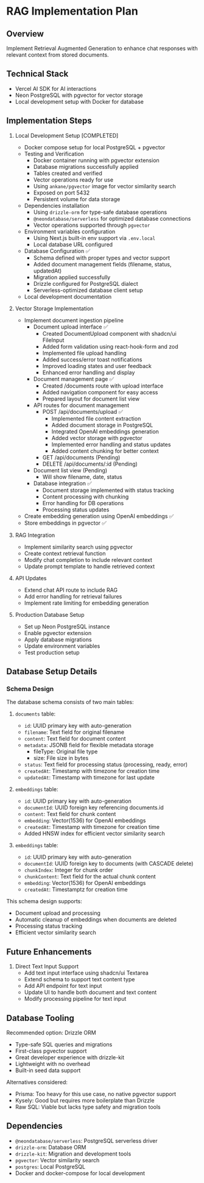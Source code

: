 # RAG Implementation Plan

## Overview
Implement Retrieval Augmented Generation to enhance chat responses with relevant context from stored documents.

## Technical Stack
- Vercel AI SDK for AI interactions
- Neon PostgreSQL with pgvector for vector storage
- Local development setup with Docker for database

## Implementation Steps

1. Local Development Setup [COMPLETED]
   - Docker compose setup for local PostgreSQL + pgvector 
   - Testing and Verification 
     * Docker container running with pgvector extension
     * Database migrations successfully applied
     * Tables created and verified
     * Vector operations ready for use
     * Using `ankane/pgvector` image for vector similarity search
     * Exposed on port 5432
     * Persistent volume for data storage
   - Dependencies installation 
     * Using `drizzle-orm` for type-safe database operations
     * `@neondatabase/serverless` for optimized database connections
     * Vector operations supported through `pgvector`
   - Environment variables configuration 
     * Using Next.js built-in env support via `.env.local`
     * Local database URL configured
   - Database Configuration ✅
     * Schema defined with proper types and vector support
     * Added document management fields (filename, status, updatedAt)
     * Migration applied successfully
     * Drizzle configured for PostgreSQL dialect
     * Serverless-optimized database client setup
   - Local development documentation 

2. Vector Storage Implementation
   - Implement document ingestion pipeline
     * Document upload interface ✅
       - Created DocumentUpload component with shadcn/ui FileInput
       - Added form validation using react-hook-form and zod
       - Implemented file upload handling
       - Added success/error toast notifications
       - Improved loading states and user feedback
       - Enhanced error handling and display
     * Document management page ✅
       - Created /documents route with upload interface
       - Added navigation component for easy access
       - Prepared layout for document list view
     * API routes for document management
       - POST /api/documents/upload ✅
         * Implemented file content extraction
         * Added document storage in PostgreSQL
         * Integrated OpenAI embeddings generation
         * Added vector storage with pgvector
         * Implemented error handling and status updates
         * Added content chunking for better context
       - GET /api/documents (Pending)
       - DELETE /api/documents/:id (Pending)
     * Document list view (Pending)
       - Will show filename, date, status
     * Database integration ✅
       - Document storage implemented with status tracking
       - Content processing with chunking
       - Error handling for DB operations
       - Processing status updates
   - Create embedding generation using OpenAI embeddings ✅
   - Store embeddings in pgvector ✅

3. RAG Integration
   - Implement similarity search using pgvector
   - Create context retrieval function
   - Modify chat completion to include relevant context
   - Update prompt template to handle retrieved context

4. API Updates
   - Extend chat API route to include RAG
   - Add error handling for retrieval failures
   - Implement rate limiting for embedding generation

5. Production Database Setup
   - Set up Neon PostgreSQL instance
   - Enable pgvector extension
   - Apply database migrations
   - Update environment variables
   - Test production setup

## Database Setup Details

### Schema Design
The database schema consists of two main tables:

1. `documents` table:
   - `id`: UUID primary key with auto-generation
   - `filename`: Text field for original filename
   - `content`: Text field for document content
   - `metadata`: JSONB field for flexible metadata storage
     * fileType: Original file type
     * size: File size in bytes
   - `status`: Text field for processing status (processing, ready, error)
   - `createdAt`: Timestamp with timezone for creation time
   - `updatedAt`: Timestamp with timezone for last update

2. `embeddings` table:
   - `id`: UUID primary key with auto-generation
   - `documentId`: UUID foreign key referencing documents.id
   - `content`: Text field for chunk content
   - `embedding`: Vector(1536) for OpenAI embeddings
   - `createdAt`: Timestamp with timezone for creation time
   - Added HNSW index for efficient vector similarity search

2. `embeddings` table:
   - `id`: UUID primary key with auto-generation
   - `documentId`: UUID foreign key to documents (with CASCADE delete)
   - `chunkIndex`: Integer for chunk order
   - `chunkContent`: Text field for the actual chunk content
   - `embedding`: Vector(1536) for OpenAI embeddings
   - `createdAt`: Timestamptz for creation time

This schema design supports:
- Document upload and processing
- Automatic cleanup of embeddings when documents are deleted
- Processing status tracking
- Efficient vector similarity search

## Future Enhancements

1. Direct Text Input Support
   - Add text input interface using shadcn/ui Textarea
   - Extend schema to support text content type
   - Add API endpoint for text input
   - Update UI to handle both document and text content
   - Modify processing pipeline for text input

## Database Tooling

Recommended option: Drizzle ORM
- Type-safe SQL queries and migrations
- First-class pgvector support
- Great developer experience with drizzle-kit
- Lightweight with no overhead
- Built-in seed data support

Alternatives considered:
- Prisma: Too heavy for this use case, no native pgvector support
- Kysely: Good but requires more boilerplate than Drizzle
- Raw SQL: Viable but lacks type safety and migration tools

## Dependencies
- `@neondatabase/serverless`: PostgreSQL serverless driver
- `drizzle-orm`: Database ORM
- `drizzle-kit`: Migration and development tools
- `pgvector`: Vector similarity search
- `postgres`: Local PostgreSQL
- Docker and docker-compose for local development
